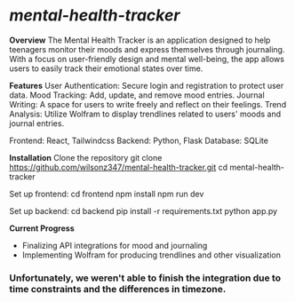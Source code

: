 # *mental-health-tracker*

**Overview**
The Mental Health Tracker is an application designed to help teenagers monitor their moods and express themselves through journaling. With a focus on user-friendly design and mental well-being, the app allows users to easily track their emotional states over time.

**Features**
User Authentication: Secure login and registration to protect user data.
Mood Tracking: Add, update, and remove mood entries.
Journal Writing: A space for users to write freely and reflect on their feelings.
Trend Analysis: Utilize Wolfram to display trendlines related to users' moods and journal entries.

Frontend: React, Tailwindcss
Backend: Python, Flask
Database: SQLite

**Installation**
Clone the repository
git clone https://github.com/wilsonz347/mental-health-tracker.git
cd mental-health-tracker

Set up frontend:
cd frontend
npm install
npm run dev

Set up backend:
cd backend
pip install -r requirements.txt
python app.py

**Current Progress**
- Finalizing API integrations for mood and journaling
- Implementing Wolfram for producing trendlines and other visualization

### Unfortunately, we weren't able to finish the integration due to time constraints and the differences in timezone.
